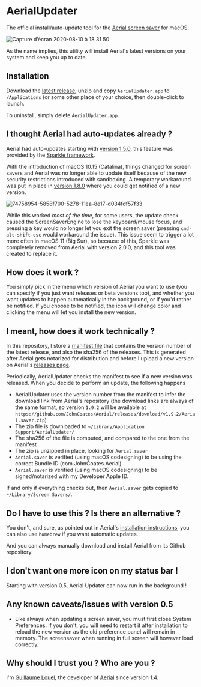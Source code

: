 # AerialUpdater

The official install/auto-update tool for the [Aerial screen saver](https://github.com/JohnCoates/Aerial/) for macOS. 

![Capture d’écran 2020-08-10 à 18 31 50](https://user-images.githubusercontent.com/37544189/89806761-d915f300-db37-11ea-8356-bb01b83bed9f.png)

As the name implies, this utility will install Aerial's latest versions on your system and keep you up to date. 

## Installation

Download the [latest release](https://github.com/glouel/AerialUpdater/releases), unzip and copy `AerialUpdater.app` to `/Applications` (or some other place of your choice, then double-click to launch. 

To uninstall, simply delete `AerialUpdater.app`. 

## I thought Aerial had auto-updates already ?  

Aerial had auto-updates starting with [version 1.5.0](https://github.com/JohnCoates/Aerial/blob/master/Documentation/ChangeLog.md#150---may-31-2019), this feature was provided by the [Sparkle framework](https://sparkle-project.org). 

With the introduction of macOS 10.15 (Catalina), things changed for screen savers and Aerial was no longer able to update itself because of the new security restrictions introduced with sandboxing. A temporary workaround was put in place in [version 1.8.0](https://github.com/JohnCoates/Aerial/blob/master/Documentation/ChangeLog.md#180---february-18-2020) where you could get notified of a new version.

![74758954-5858f700-5278-11ea-8e17-d034fdf57f33](https://user-images.githubusercontent.com/37544189/88542800-4e050b00-d017-11ea-8a80-6c9e0ef7b93b.jpg)

While this worked *most of the time*, for some users, the update check caused the ScreenSaverEngine to lose the keyboard/mouse focus, and pressing a key would no longer let you exit the screen saver (pressing `cmd-alt-shift-esc` would workaround the issue). This issue seem to trigger a lot more often in macOS 11 (Big Sur), so because of this, Sparkle was completely removed from Aerial with version 2.0.0, and this tool was created to replace it. 

## How does it work ? 

You simply pick in the menu which version of Aerial you want to use (you can specify if you just want releases or beta versions too), and whether you want updates to happen automatically in the background, or if you'd rather be notified. If you choose to be notified, the icon will change color and clicking the menu will let you install the new version. 

## I meant, how does it work technically ?

In this repository, I store a [manifest file](https://github.com/glouel/AerialUpdater/blob/main/manifest.json) that contains the version number of the latest release, and also the sha256 of the releases. This is generated after Aerial gets notarized for distribution and before I upload a new version on Aerial's [releases page](https://github.com/JohnCoates/Aerial/releases). 

Periodically, AerialUpdater checks the manifest to see if a new version was released. When you decide to perform an update, the following happens 
- AerialUpdater uses the version number from the manifest to infer the download link from Aerial's repository (the download links are always of the same format, so version `1.9.2` will be available at `https://github.com/JohnCoates/Aerial/releases/download/v1.9.2/Aerial.saver.zip`)
- The zip file is downloaded to `~/Library/Application Support/AerialUpdater/`
- The sha256 of the file is computed, and compared to the one from the manifest
- The zip is unzipped in place, looking for `Aerial.saver`
- `Aerial.saver` is verified (using macOS codesigning) to be using the correct Bundle ID (com.JohnCoates.Aerial)
- `Aerial.saver` is verified (using macOS codesigning) to be signed/notarized with my Developer Apple ID. 

If and only if everything checks out, then `Aerial.saver` gets copied to `~/Library/Screen Savers/`. 

## Do I have to use this ? Is there an alternative ?

You don't, and sure, as pointed out in Aerial's [installation instructions](https://github.com/JohnCoates/Aerial/blob/master/Documentation/Installation.md), you can also use `homebrew` if you want automatic updates. 

And you can always manually download and install Aerial from its Github repository.

## I don't want one more icon on my status bar !

Starting with version 0.5, Aerial Updater can now run in the background !

## Any known caveats/issues with version 0.5

- Like always when updating a screen saver, you must first close System Preferences. If you don't, you will need to restart it after installation to reload the new version as the old preference panel will remain in memory. The screensaver when running in full screen will however load correctly.

## Why should I trust you ? Who are you ?

I'm [Guillaume Louel](https://github.com/glouel), the developer of [Aerial](https://github.com/JohnCoates/Aerial/) since version 1.4. 
